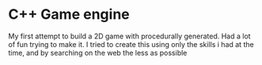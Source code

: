 # C++ Game engine

My first attempt to build a 2D game with procedurally generated. Had a lot of fun trying to make it.
I tried to create this using only the skills i had at the time, and by searching on the web the less as possible
